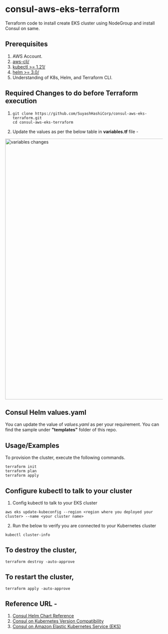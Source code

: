 # consul-aws-eks-terraform
Terraform code to install create EKS cluster using NodeGroup and install Consul on same.

## Prerequisites

1. AWS Account.
2. [aws-cli/](https://aws.amazon.com/cli/)
3. [kubectl >= 1.21/](https://kubernetes.io/docs/tasks/tools/)
4. [helm >= 3.0/](https://helm.sh/docs/intro/)
5. Understanding of K8s, Helm, and Terraform CLI.


## Required Changes to do before Terraform execution 
1. ```shell
   git clone https://github.com/SuyashHashiCorp/consul-aws-eks-terraform.git
   cd consul-aws-eks-terraform
   ```

2. Update the values as per the below table in **variables.tf** file -
<img width="834" alt="variables changes" src="https://github.com/hashicorp/nomad/assets/92308220/ddbaf952-af07-440d-a008-eb622af582a6">


## Consul Helm values.yaml
You can update the value of _values.yaml_ as per your requirement. You can find the sample under **"templates"** folder of this repo.

## Usage/Examples
To provision the cluster, execute the following commands.

```shell
terraform init
terraform plan
terraform apply
```

## Configure kubectl to talk to your cluster
 1. Config kubectl to talk to your EKS cluster
```
aws eks update-kubeconfig --region <region where you deployed your cluster> --name <your cluster name>
```
 2. Run the below to verify you are connected to your Kubernetes cluster
```
kubectl cluster-info
```

## To destroy the cluster, 
```shell
terraform destroy -auto-approve
```

## To restart the cluster,
```shell
terraform apply -auto-approve
```

## Reference URL - 
1. [Consul Helm Chart Reference](https://developer.hashicorp.com/consul/docs/k8s/helm)
2. [Consul on Kubernetes Version Compatibility](https://developer.hashicorp.com/consul/docs/k8s/compatibility)
3. [Consul on Amazon Elastic Kubernetes Service (EKS)](https://developer.hashicorp.com/consul/tutorials/kubernetes/kubernetes-eks-aws)
